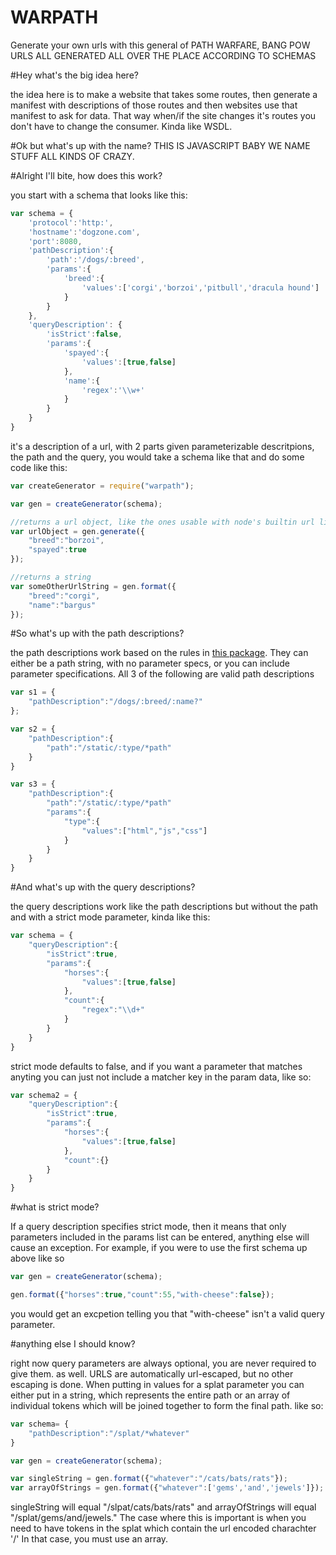 WARPATH
=======

Generate your own urls with this general of PATH WARFARE, BANG POW URLS ALL GENERATED ALL OVER THE PLACE ACCORDING TO SCHEMAS

#Hey what's the big idea here?

the idea here is to make a website that takes some routes, then generate a manifest with descriptions of those routes and then websites use that manifest to ask for data. That way when/if the site changes it's routes you don't have to change the consumer. Kinda like WSDL.

#Ok but what's up with the name?
THIS IS JAVASCRIPT BABY WE NAME STUFF ALL KINDS OF CRAZY.

#Alright I'll bite, how does this work?

you start with a schema that looks like this:

```javascript
var schema = {
	'protocol':'http:',
	'hostname':'dogzone.com',
	'port':8080,
	'pathDescription':{
		'path':'/dogs/:breed',
		'params':{
			'breed':{
				'values':['corgi','borzoi','pitbull','dracula hound']
			}
		}
	}, 
	'queryDescription': {
		'isStrict':false,
		'params':{
			'spayed':{
				'values':[true,false]
			},
			'name':{
				'regex':'\\w+'
			}
		}
	}
}
```

it's a description of a url, with 2 parts given parameterizable descritpions, the path and the query, you would take a schema like that and do some code like this:

```javascript
var createGenerator = require("warpath");

var gen = createGenerator(schema);

//returns a url object, like the ones usable with node's builtin url library
var urlObject = gen.generate({
	"breed":"borzoi",
	"spayed":true
});

//returns a string 
var someOtherUrlString = gen.format({
	"breed":"corgi",
	"name":"bargus"
});

```

#So what's up with the path descriptions?

the path descriptions work based on the rules in [this package](https://www.npmjs.org/package/path_description_language). They can either be a path string, with no parameter specs, or you can include parameter specifications. All 3 of the following are valid path descriptions

```javascript
var s1 = {
	"pathDescription":"/dogs/:breed/:name?"
};

var s2 = {
	"pathDescription":{
		"path":"/static/:type/*path"
	}
}

var s3 = {
	"pathDescription":{
		"path":"/static/:type/*path"
		"params":{
			"type":{
				"values":["html","js","css"]
			}
		}
	}
}


```

#And what's up with the query descriptions?

the query descriptions work like the path descriptions but without the path and with a strict mode parameter, kinda like this:

```javascript
var schema = {
	"queryDescription":{
		"isStrict":true,
		"params":{
			"horses":{
				"values":[true,false]
			},
			"count":{
				"regex":"\\d+"
			}
		}
	}
}
```
strict mode defaults to false, and if you want a parameter that matches anyting you can just not include a matcher key in the param data, like so:

```javascript
var schema2 = {
	"queryDescription":{
		"isStrict":true,
		"params":{
			"horses":{
				"values":[true,false]
			},
			"count":{}
		}
	}
}
```

#what is strict mode?

If a query description specifies strict mode, then it means that only parameters included in the params list can be entered, anything else will cause an exception. For example, if you were to use the first schema up above like so

```javascript
var gen = createGenerator(schema);

gen.format({"horses":true,"count":55,"with-cheese":false});
```

you would get an excpetion telling you that "with-cheese" isn't a valid query parameter.

#anything else I should know?

right now query parameters are always optional, you are never required to give them. as well. URLS are automatically url-escaped, but no other escaping is done. When putting in values for a splat parameter you can either put in a string, which represents the entire path or an array of individual tokens which will be joined together to form the final path. like so:

```javascript
var schema= {
	"pathDescription":"/splat/*whatever"
}

var gen = createGenerator(schema);

var singleString = gen.format({"whatever":"/cats/bats/rats"});
var arrayOfStrings = gen.format({"whatever":['gems','and','jewels']});
```

singleString will equal "/slpat/cats/bats/rats" and arrayOfStrings will equal "/splat/gems/and/jewels." The case where this is important is when you need to have tokens in the splat which contain the url encoded charachter '/' In that case, you must use an array.




